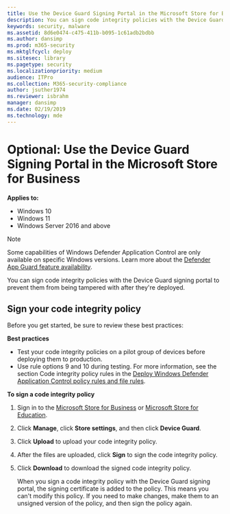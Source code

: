 ```yaml
---
title: Use the Device Guard Signing Portal in the Microsoft Store for Business  (Windows)
description: You can sign code integrity policies with the Device Guard signing portal to prevent them from being tampered with after they're deployed.
keywords: security, malware
ms.assetid: 8d6e0474-c475-411b-b095-1c61adb2bdbb
ms.author: dansimp
ms.prod: m365-security
ms.mktglfcycl: deploy
ms.sitesec: library
ms.pagetype: security
ms.localizationpriority: medium
audience: ITPro
ms.collection: M365-security-compliance
author: jsuther1974
ms.reviewer: isbrahm
manager: dansimp
ms.date: 02/19/2019
ms.technology: mde
---
```


# Optional: Use the Device Guard Signing Portal in the Microsoft Store for Business

**Applies to:**

- Windows 10
- Windows 11
- Windows Server 2016 and above

> [!NOTE]
> Some capabilities of Windows Defender Application Control are only available on specific Windows versions. Learn more about the [Defender App Guard feature availability](feature-availability.md).

You can sign code integrity policies with the Device Guard signing portal to prevent them from being tampered with after they're deployed.

## Sign your code integrity policy
Before you get started, be sure to review these best practices:

**Best practices**

- Test your code integrity policies on a pilot group of devices before deploying them to production.
- Use rule options 9 and 10 during testing. For more information, see the section Code integrity policy rules in the [Deploy Windows Defender Application Control policy rules and file rules](./select-types-of-rules-to-create.md).

**To sign a code integrity policy**

1.  Sign in to the [Microsoft Store for Business](https://businessstore.microsoft.com) or [Microsoft Store for Education](https://educationstore.microsoft.com). 
2.  Click **Manage**, click **Store settings**, and then click **Device Guard**.
3.  Click **Upload** to upload your code integrity policy.
4.  After the files are uploaded, click **Sign** to sign the code integrity policy.
5.  Click **Download** to download the signed code integrity policy.

    When you sign a code integrity policy with the Device Guard signing portal, the signing certificate is added to the policy. This means you can't modify this policy. If you need to make changes, make them to an unsigned version of the policy, and then sign the policy again.
